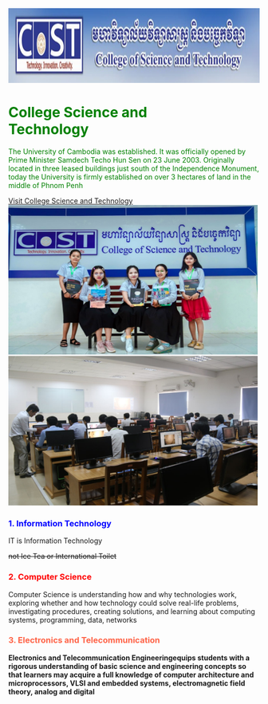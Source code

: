 <!DOCTYPE html>
<html> 
<heat>
<title>  My web </title>    
</heat>
<body>
<img src="E.jpg" width="1000" height="150"> 
<h1 style="color:green;"> College Science and <br> Technology</h1>
<p style="color:green ;"> The University of Cambodia was established. It was officially opened by Prime Minister Samdech Techo Hun Sen on 23 June 2003. Originally located in three leased buildings just south of the Independence Monument, today the University is firmly established on over 3 hectares of land in the middle of Phnom Penh</p>
<a href="https://cost.uc.edu.kh">Visit College Science and Technology</a><br>  
<img src="a.jpg" width="500" height="300">
<img src="b.jpg" width="500" height="300"><br>
<h3 style= "color:blue">1. Information Technology</h3>
<p >IT is Information Technology  </p>
<p><del>not Ice Tea or International Toilet</del></p>
<h3 style= "color: red;">2. Computer Science</h3>
<p>Computer Science is understanding how and why technologies work, exploring whether and how technology could solve real-life problems, investigating procedures, creating solutions, and learning about computing systems, programming, data, networks</p>
<h3 style= "color: tomato;">3. Electronics and Telecommunication</h3>
<p><b>Electronics and Telecommunication Engineeringequips students with a rigorous understanding of basic science and engineering concepts so that learners may acquire a full knowledge of computer architecture and microprocessors, VLSI and embedded systems, electromagnetic field theory, analog and digital</p>
</body>
</html>
